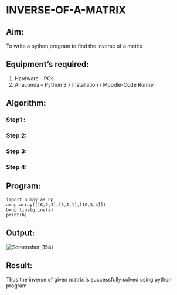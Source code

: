 # INVERSE-OF-A-MATRIX
## Aim:
To write a python program to find the inverse of a matrix
## Equipment’s required:
1. 	Hardware – PCs
2. 	Anaconda – Python 3.7 Installation / Moodle-Code Runner
## Algorithm:
### Step1 : 
### Step 2: 
### Step 3: 
### Step 4: 

## Program:
```
import numpy as np
a=np.array([[6,2,3],[3,1,1],[10,3,4]])
b=np.linalg.inv(a)
print(b)
```

## Output:
![Screenshot (154)](https://github.com/user-attachments/assets/24f43518-d877-4f70-8bb4-9dfc11fb7934)

## Result:
Thus the inverse of given matrix is successfully solved using python program

